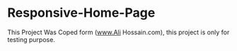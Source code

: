 # Responsive-Home-Page
This Project Was Coped form (www.Ali Hossain.com), this project is only for testing purpose.
